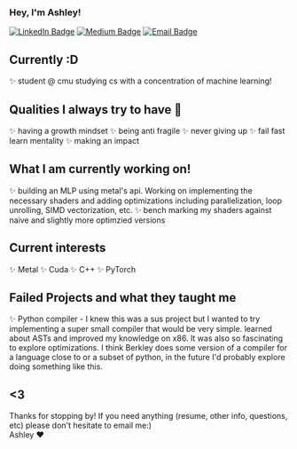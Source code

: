 ### Hey, I'm Ashley!
[![LinkedIn Badge](https://img.shields.io/badge/-LinkedIn-blue?style=flat-square&logo=Linkedin&logoColor=white&link=LINK_TO_YOUR_LINKEDIN_PROFILE)](https://www.linkedin.com/in/ashleycz/)
[![Medium Badge](https://img.shields.io/badge/-Medium-black?style=flat-square&logo=Medium&link=LINK_TO_YOUR_MEDIUM_PROFILE)](https://medium.com/@ashleyycz)
[![Email Badge](https://img.shields.io/badge/-email-red?style=flat-square&logo=Gmail&logoColor=white&link=mailto:example@example.com)](mailto:aczumak@andrew.cmu.edu)

## Currently :D
✨ student @ cmu studying cs with a concentration of machine learning! <br>

## Qualities I always try to have 🥹 
✨ having a growth mindset 
✨ being anti fragile 
✨ never giving up 
✨ fail fast learn mentality
✨ making an impact

## What I am currently working on!
✨ building an MLP using metal's api. Working on implementing the necessary shaders and adding optimizations including parallelization, loop unrolling, SIMD vectorization, etc. 
✨ bench marking my shaders against naive and slightly more optimzied versions 

## Current interests 
✨ Metal 
✨ Cuda
✨ C++
✨ PyTorch 

## Failed Projects and what they taught me 
✨ Python compiler - I knew this was a sus project but I wanted to try implementing a super small compiler that would be very simple. learned about ASTs and improved my knowledge on x86. It was also so fascinating to explore optimizations. I think Berkley does some version of a compiler for a language close to or a subset of python, in the future I'd probably explore doing something like this. 

## <3 
Thanks for stopping by! If you need anything (resume, other info, questions, etc) please don't hesitate to email me:) <br>
Ashley ❤️ 

